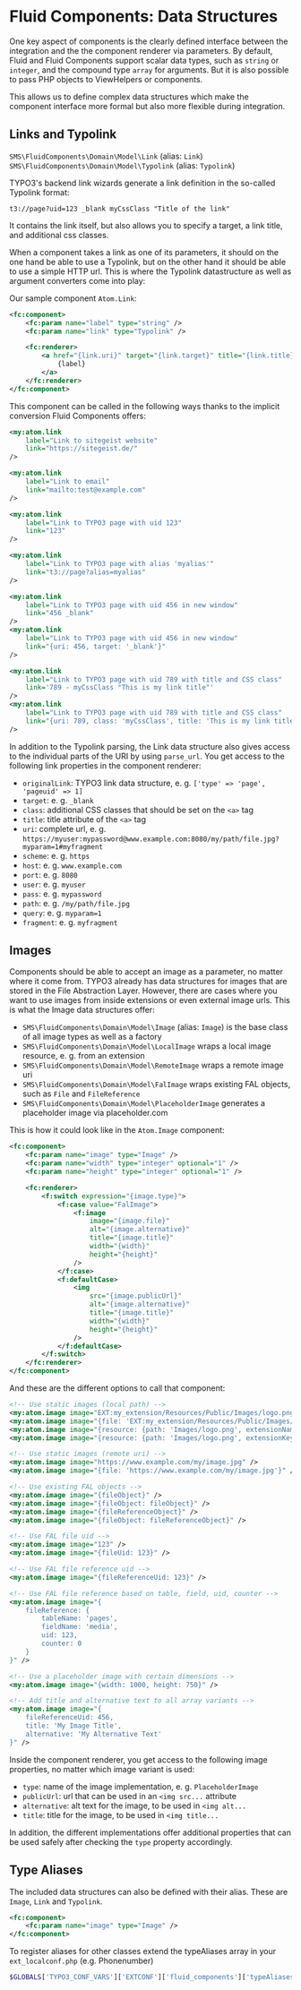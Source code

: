 # Fluid Components: Data Structures

One key aspect of components is the clearly defined interface between the integration
and the the component renderer via parameters. By default, Fluid
and Fluid Components support scalar data types, such as `string` or `integer`, and the
compound type `array` for arguments. But it is also possible to pass PHP objects to
ViewHelpers or components.

This allows us to define complex data structures which make the component interface
more formal but also more flexible during integration.

## Links and Typolink

`SMS\FluidComponents\Domain\Model\Link` (alias: `Link`)
`SMS\FluidComponents\Domain\Model\Typolink` (alias: `Typolink`)

TYPO3's backend link wizards generate a link definition in the so-called Typolink format:

```
t3://page?uid=123 _blank myCssClass "Title of the link"
```

It contains the link itself, but also allows you to specify a target, a link title, and additional css classes.

When a component takes a link as one of its parameters, it should on the one hand be able
to use a Typolink, but on the other hand it should be able to use a simple HTTP url. This
is where the Typolink datastructure as well as argument converters come into play:

Our sample component `Atom.Link`:

```xml
<fc:component>
    <fc:param name="label" type="string" />
    <fc:param name="link" type="Typolink" />

    <fc:renderer>
        <a href="{link.uri}" target="{link.target}" title="{link.title}" class="{link.class}">
            {label}
        </a>
    </fc:renderer>
</fc:component>
```

This component can be called in the following ways thanks to the implicit conversion
Fluid Components offers:

```xml
<my:atom.link
    label="Link to sitegeist website"
    link="https://sitegeist.de/"
/>

<my:atom.link
    label="Link to email"
    link="mailto:test@example.com"
/>

<my:atom.link
    label="Link to TYPO3 page with uid 123"
    link="123"
/>

<my:atom.link
    label="Link to TYPO3 page with alias 'myalias'"
    link="t3://page?alias=myalias"
/>

<my:atom.link
    label="Link to TYPO3 page with uid 456 in new window"
    link="456 _blank"
/>
<my:atom.link
    label="Link to TYPO3 page with uid 456 in new window"
    link="{uri: 456, target: '_blank'}"
/>

<my:atom.link
    label="Link to TYPO3 page with uid 789 with title and CSS class"
    link='789 - myCssClass "This is my link title"'
/>
<my:atom.link
    label="Link to TYPO3 page with uid 789 with title and CSS class"
    link="{uri: 789, class: 'myCssClass', title: 'This is my link title'}"
/>
```

In addition to the Typolink parsing, the Link data structure also gives access to the individual parts
of the URI by using `parse_url`. You get access to the following link properties in the component renderer:

* `originalLink`: TYPO3 link data structure, e. g. `['type' => 'page', 'pageuid' => 1]`
* `target`: e. g. `_blank`
* `class`: additional CSS classes that should be set on the `<a>` tag
* `title`: title attribute of the `<a>` tag
* `uri`: complete url, e. g. `https://myuser:mypassword@www.example.com:8080/my/path/file.jpg?myparam=1#myfragment`
* `scheme`: e. g. `https`
* `host`: e. g. `www.example.com`
* `port`: e. g. `8080`
* `user`: e. g. `myuser`
* `pass`: e. g. `mypassword`
* `path`: e. g. `/my/path/file.jpg`
* `query`: e. g. `myparam=1`
* `fragment`: e. g. `myfragment`

## Images

Components should be able to accept an image as a parameter, no matter where it come from. TYPO3 already has data structures
for images that are stored in the File Abstraction Layer. However, there are cases where you want to use
images from inside extensions or even external image urls. This is what the Image data structures offer:

* `SMS\FluidComponents\Domain\Model\Image` (alias: `Image`) is the base class of all image types as well as a factory
* `SMS\FluidComponents\Domain\Model\LocalImage` wraps a local image resource, e. g. from an extension
* `SMS\FluidComponents\Domain\Model\RemoteImage` wraps a remote image uri
* `SMS\FluidComponents\Domain\Model\FalImage` wraps existing FAL objects, such as `File` and `FileReference`
* `SMS\FluidComponents\Domain\Model\PlaceholderImage` generates a placeholder image via placeholder.com

This is how it could look like in the `Atom.Image` component:

```xml
<fc:component>
    <fc:param name="image" type="Image" />
    <fc:param name="width" type="integer" optional="1" />
    <fc:param name="height" type="integer" optional="1" />

    <fc:renderer>
        <f:switch expression="{image.type}">
            <f:case value="FalImage">
                <f:image
                    image="{image.file}"
                    alt="{image.alternative}"
                    title="{image.title}"
                    width="{width}"
                    height="{height}"
                />
            </f:case>
            <f:defaultCase>
                <img
                    src="{image.publicUrl}"
                    alt="{image.alternative}"
                    title="{image.title}"
                    width="{width}"
                    height="{height}"
                />
            </f:defaultCase>
        </f:switch>
    </fc:renderer>
</fc:component>
```

And these are the different options to call that component:

```xml
<!-- Use static images (local path) -->
<my:atom.image image="EXT:my_extension/Resources/Public/Images/logo.png" />
<my:atom.image image="{file: 'EXT:my_extension/Resources/Public/Images/logo.png'}" />
<my:atom.image image="{resource: {path: 'Images/logo.png', extensionName: 'myExtension'}}" />
<my:atom.image image="{resource: {path: 'Images/logo.png', extensionKey: 'my_extension'}}" />

<!-- Use static images (remote uri) -->
<my:atom.image image="https://www.example.com/my/image.jpg" />
<my:atom.image image="{file: 'https://www.example.com/my/image.jpg'}" />

<!-- Use existing FAL objects -->
<my:atom.image image="{fileObject}" />
<my:atom.image image="{fileObject: fileObject}" />
<my:atom.image image="{fileReferenceObject}" />
<my:atom.image image="{fileObject: fileReferenceObject}" />

<!-- Use FAL file uid -->
<my:atom.image image="123" />
<my:atom.image image="{fileUid: 123}" />

<!-- Use FAL file reference uid -->
<my:atom.image image="{fileReferenceUid: 123}" />

<!-- Use FAL file reference based on table, field, uid, counter -->
<my:atom.image image="{
    fileReference: {
        tableName: 'pages',
        fieldName: 'media',
        uid: 123,
        counter: 0
    }
}" />

<!-- Use a placeholder image with certain dimensions -->
<my:atom.image image="{width: 1000, height: 750}" />

<!-- Add title and alternative text to all array variants -->
<my:atom.image image="{
    fileReferenceUid: 456,
    title: 'My Image Title',
    alternative: 'My Alternative Text'
}" />
```

Inside the component renderer, you get access to the following image properties,
no matter which image variant is used:

* `type`: name of the image implementation, e. g. `PlaceholderImage`
* `publicUrl`: url that can be used in an `<img src...` attribute
* `alternative`: alt text for the image, to be used in `<img alt...`
* `title`: title for the image, to be used in `<img title...`

In addition, the different implementations offer additional properties that can
be used safely after checking the `type` property accordingly.

## Type Aliases

The included data structures can also be defined with their alias. These are `Image`, `Link` and `Typolink`.

```xml
<fc:component>
    <fc:param name="image" type="Image" />
</fc:component>
```

To register aliases for other classes extend the typeAliases array in your `ext_localconf.php` (e.g. Phonenumber)

```php
$GLOBALS['TYPO3_CONF_VARS']['EXTCONF']['fluid_components']['typeAliases']['Phonenumber'] = \VENDOR\MyExtension\Domain\Model\Phonenumber::class;
```
